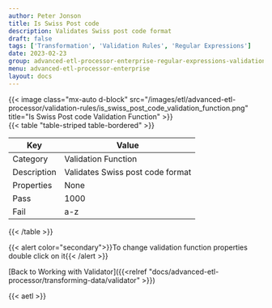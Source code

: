 ```yaml
---
author: Peter Jonson
title: Is Swiss Post code
description: Validates Swiss post code format
draft: false
tags: ['Transformation', 'Validation Rules', 'Regular Expressions']
date: 2023-02-23
group: advanced-etl-processor-enterprise-regular-expressions-validation
menu: advanced-etl-processor-enterprise
layout: docs
---
```


{{< image class="mx-auto d-block"  src="/images/etl/advanced-etl-processor/validation-rules/is_swiss_post_code_validation_function.png" title="Is Swiss Post code Validation Function" >}}
\
{{< table "table-striped table-bordered" >}}

| Key         | Value                            |
| ----------- | -------------------------------- |
| Category    | Validation Function              |
| Description | Validates Swiss post code format |
| Properties  | None                             |
| Pass        | 1000                             |
| Fail        | a-z                              |

{{< /table >}}

{{< alert color="secondary">}}To change validation function properties double click on it{{< /alert >}}

[Back to Working with Validator]({{<relref "docs/advanced-etl-processor/transforming-data/validator" >}})

{{< aetl >}}

